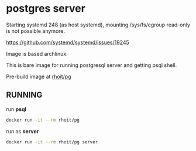 # postgres server


Starting systemd 248 (as host systemd), mounting /sys/fs/cgroup
read-only is not possible anymore.

https://github.com/systemd/systemd/issues/19245

Image is based archlinux.

This is bare image for running postgresql server and getting psql shell.

Pre-build image at [rhoit/pg](https://hub.docker.com/repository/docker/rhoit/pg)

## RUNNING

run **psql**

``` bash
docker run -it --rm rhoit/pg
```

run as **server**

``` bash
docker run -it --rm rhoit/pg server
```
